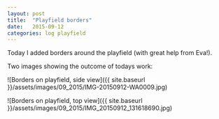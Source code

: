 ```yaml
---
layout: post
title:  "Playfield borders"
date:   2015-09-12
categories: log playfield
---
```


Today I added borders around the playfield (with great help from Eva!).

Two images showing the outcome of todays work:

![Borders on playfield, side view]({{ site.baseurl }}/assets/images/09_2015/IMG-20150912-WA0009.jpg)

![Borders on playfield, top view]({{ site.baseurl }}/assets/images/09_2015/IMG_20150912_131618690.jpg)
